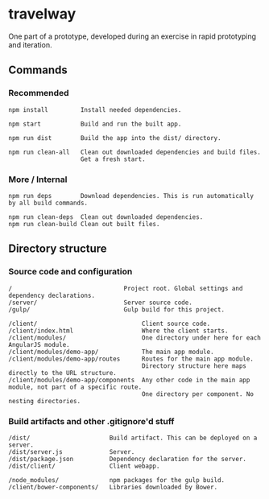 # travelway

One part of a prototype, developed during an exercise in rapid prototyping and iteration. 

## Commands

### Recommended

```
npm install         Install needed dependencies.

npm start           Build and run the built app.

npm run dist        Build the app into the dist/ directory.

npm run clean-all   Clean out downloaded dependencies and build files.
                    Get a fresh start.
```

### More / Internal

```
npm run deps        Download dependencies. This is run automatically by all build commands.

npm run clean-deps  Clean out downloaded dependencies.
npm run clean-build Clean out built files.
```

## Directory structure

### Source code and configuration

```
/                               Project root. Global settings and dependency declarations.
/server/                        Server source code.
/gulp/                          Gulp build for this project.

/client/                             Client source code.
/client/index.html                   Where the client starts.
/client/modules/                     One directory under here for each AngularJS module.
/client/modules/demo-app/            The main app module.
/client/modules/demo-app/routes      Routes for the main app module.
                                     Directory structure here maps directly to the URL structure.
/client/modules/demo-app/components  Any other code in the main app module, not part of a specific route.
                                     One directory per component. No nesting directories.
```

### Build artifacts and other .gitignore'd stuff

```
/dist/                      Build artifact. This can be deployed on a server.
/dist/server.js             Server.
/dist/package.json          Dependency declaration for the server.
/dist/client/               Client webapp.

/node_modules/              npm packages for the gulp build.
/client/bower-components/   Libraries downloaded by Bower.
```
